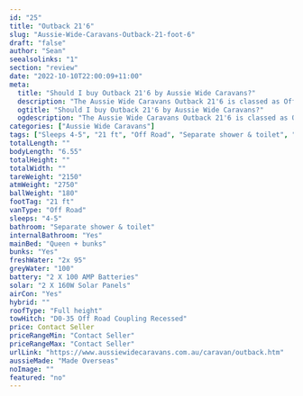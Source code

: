 ```yaml
---
id: "25"
title: "Outback 21'6"
slug: "Aussie-Wide-Caravans-Outback-21-foot-6"
draft: "false"
author: "Sean"
seealsolinks: "1"
section: "review"
date: "2022-10-10T22:00:09+11:00"
meta:
  title: "Should I buy Outback 21'6 by Aussie Wide Caravans?"
  description: "The Aussie Wide Caravans Outback 21'6 is classed as Off Road, and sleeps 4-5 people. It is Made Overseas and comes in at 21 ft. It generally has Separate shower & toilet."
  ogtitle: "Should I buy Outback 21'6 by Aussie Wide Caravans?"
  ogdescription: "The Aussie Wide Caravans Outback 21'6 is classed as Off Road, and sleeps 4-5 people. It is Made Overseas and comes in at 21 ft. It generally has Separate shower & toilet."
categories: ["Aussie Wide Caravans"]
tags: ["Sleeps 4-5", "21 ft", "Off Road", "Separate shower & toilet", "Full height", "Price Unknown", "Made Overseas"]
totalLength: ""
bodyLength: "6.55"
totalHeight: ""
totalWidth: ""
tareWeight: "2150"
atmWeight: "2750"
ballWeight: "180"
footTag: "21 ft"
vanType: "Off Road"
sleeps: "4-5"
bathroom: "Separate shower & toilet"
internalBathroom: "Yes"
mainBed: "Queen + bunks"
bunks: "Yes"
freshWater: "2x 95"
greyWater: "100"
battery: "2 X 100 AMP Batteries"
solar: "2 X 160W Solar Panels"
airCon: "Yes"
hybrid: ""
roofType: "Full height"
towHitch: "D0-35 Off Road Coupling Recessed"
price: Contact Seller
priceRangeMin: "Contact Seller"
priceRangeMax: "Contact Seller"
urlLink: "https://www.aussiewidecaravans.com.au/caravan/outback.htm"
aussieMade: "Made Overseas"
noImage: ""
featured: "no"
---
```

